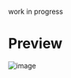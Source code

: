 work in progress

# Preview
![image](https://github.com/Wajktor13/security-camera/assets/76243064/59754d39-428c-4326-9434-7bf96478d430)

